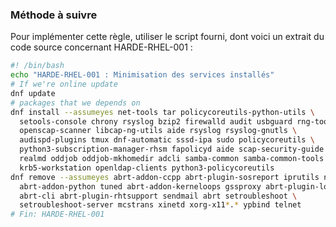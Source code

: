
### Méthode à suivre

Pour implémenter cette règle, utiliser le script fourni, dont voici un extrait du code source concernant HARDE-RHEL-001 :

``` {.bash .numberLines}
#! /bin/bash
echo "HARDE-RHEL-001 : Minimisation des services installés"
# If we're online update
dnf update
# packages that we depends on
dnf install --assumeyes net-tools tar policycoreutils-python-utils \
  setools-console chrony rsyslog bzip2 firewalld audit usbguard rng-tools \
  openscap-scanner libcap-ng-utils aide rsyslog rsyslog-gnutls \
  audispd-plugins tmux dnf-automatic sssd-ipa sudo policycoreutils \
  python3-subscription-manager-rhsm fapolicyd aide scap-security-guide sssd \
  realmd oddjob oddjob-mkhomedir adcli samba-common samba-common-tools \
  krb5-workstation openldap-clients python3-policycoreutils
dnf remove --assumeyes abrt-addon-ccpp abrt-plugin-sosreport iprutils nfs-utils \
  abrt-addon-python tuned abrt-addon-kerneloops gssproxy abrt-plugin-logger \
  abrt-cli abrt-plugin-rhtsupport sendmail abrt setroubleshoot \
  setroubleshoot-server mcstrans xinetd xorg-x11*.* ypbind telnet
# Fin: HARDE-RHEL-001
```

